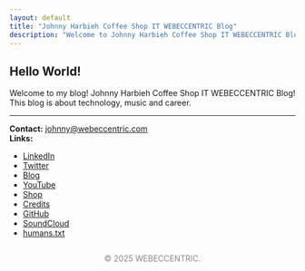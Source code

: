 ```yaml
---
layout: default
title: "Johnny Harbieh Coffee Shop IT WEBECCENTRIC Blog"
description: "Welcome to Johnny Harbieh Coffee Shop IT WEBECCENTRIC Blog. This blog is about technology, music and career."
---
```



## Hello World!

Welcome to my blog! Johnny Harbieh Coffee Shop IT WEBECCENTRIC Blog! This blog is about technology, music and career.

---

**Contact:** johnny@webeccentric.com  
**Links:**
- [LinkedIn](https://www.linkedin.com/in/jharbieh)
- [Twitter](https://twitter.com/jharbieh)
- [Blog](https://johnnyharbieh.wordpress.com/)
- [YouTube](https://www.youtube.com/@johnnyharbieh)
- [Shop](https://coffee-shop-it.creator-spring.com/)
- [Credits](credits.html)
- [GitHub](https://github.com/jharbieh)
- [SoundCloud](https://soundcloud.com/jharbieh)
- [humans.txt](Humans.txt)

<div style="text-align:center; color:#888; margin-top:2em;">&copy; 2025 WEBECCENTRIC.</div>
